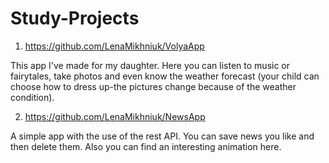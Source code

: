 # Study-Projects

1) https://github.com/LenaMikhniuk/VolyaApp

  This app I've made for my daughter. Here you can listen to music or fairytales, take photos and even know the weather forecast (your child can choose how to dress up-the pictures change because of the weather condition). 


2) https://github.com/LenaMikhniuk/NewsApp

  A simple app with the use of the rest API. You can save news you like and then delete them. Also you can find an interesting animation here. 




